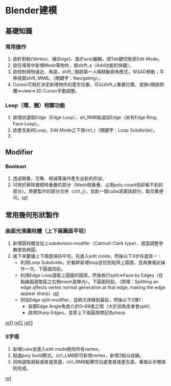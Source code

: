 # Blender建模

## 基礎知識
### 常用操作
1. 欲針對點(Vertex)、線(Edge)、面(Face)編輯，須Tab鍵切換至Edit Mode。
2. 欲在場景中新增Mesh等物件，按shift_a（Add功能的快鍵）。
3. 欲控制視物遠近、角度，shift_`開啟第一人稱移動視角模式，WSAD移動；平移視窗shift_MMB。（關鍵字：Navigating）。
4. Cursor可用於決定新增物件的產生位置，可以shift_c重置位置，或按n開啟側欄=>view=>3D Cursor手動調整。

### Loop（環、圈）相關功能
1. 欲環狀選取Edge（Edge Loop），alt_RMB點選該Edge（尚有Edge Ring、Face Loop）。
2. 欲產生新的Loop，Edit Mode之下按ctrl_r（關鍵字：Loop Subdivide）。
3. 

## Modifier

### Boolean
1. 透過聯集、交集、相減等操作產生出新的形狀。
2. 可用於移除建模時重疊的部分（Mesh間重疊，占用poly count但卻看不到的部分）。將要製作的部分合併（ctrl_j），並創一個cube涵蓋該部分，取交集便可。[ref](https://www.youtube.com/watch?v=kf16s5MPBLg&ab_channel=XenWildman)


## 常用幾何形狀製作
### 曲面光滑圓柱體（上下兩圓面平坦）
1. 新增圓柱體並加上subdivision modifer（Catmull-Clark type），適當調整參數使其夠圓。
2. 接下來要讓上下兩面保持平坦，先進入edit mode，然後以下3步任選其一：    
    * 利用Loop Subdivide，於軀幹新增loop並拉到貼齊上圓面，並再重複此操作一次。下圓面同前。
    * 利用Edge Loop選取上圓面的圓周，然後執行split=>Face by Edges（在點線面選取區之右側mesh選單內）。下圓面同前。（原理：Splitting an edge affects vertex normal generation at that edge, making the edge appear sharp）[ref](https://docs.blender.org/manual/zh-hant/2.92/modeling/modifiers/generate/edge_split.html)
    * 附加Edge split modifier，並將次序移到最前，然後以下2擇1：
        * 設置Edge Angle角度介於0~89度之間（大於該角度者會split）
        * 啟用Sharp Edges，並將上下兩圓周標記為sharp

[ref1](https://www.youtube.com/watch?v=9OqomK0HWew&ab_channel=Park3D)
[ref2](https://www.youtube.com/watch?v=V7Qb0DfVRlA&ab_channel=RandomArtAttack)
[ref3](https://blender.stackexchange.com/questions/126313/how-can-i-make-a-hollow-cylinder-faces-to-be-smooth-but-not-rounded-just-smooth/126409)

### S字母
1. 新增cube並進入edit mode刪除所有vertex。
2. 點選poly build模式，ctrl_LMB即可新增vertex，新增2點以成線。
3. 同時選取兩點或者選其邊，ctrl_RMB點擊空白處會直接產生面，重複此步驟直到完成。

[ref](https://www.youtube.com/watch?v=9OqomK0HWew&ab_channel=Park3D)

